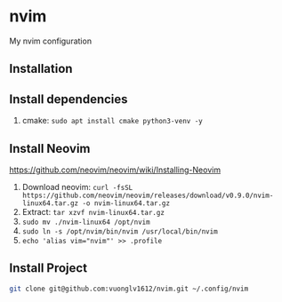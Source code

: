 # nvim
My nvim configuration

## Installation
## Install dependencies
1. cmake: `sudo apt install cmake python3-venv -y`
## Install Neovim
https://github.com/neovim/neovim/wiki/Installing-Neovim
1. Download neovim: `curl -fsSL https://github.com/neovim/neovim/releases/download/v0.9.0/nvim-linux64.tar.gz -o nvim-linux64.tar.gz`
2. Extract: `tar xzvf nvim-linux64.tar.gz`
3. `sudo mv ./nvim-linux64 /opt/nvim`
4. `sudo ln -s /opt/nvim/bin/nvim /usr/local/bin/nvim`
5. `echo 'alias vim="nvim"' >> .profile`

## Install Project
```bash
git clone git@github.com:vuonglv1612/nvim.git ~/.config/nvim
```
